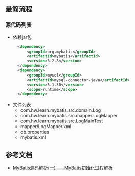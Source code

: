 
## 最简流程
### 源代码列表
- 依赖jar包
  ```xml
    <dependency>
        <groupId>org.mybatis</groupId>
        <artifactId>mybatis</artifactId>
        <version>3.2.8</version>
    </dependency>
    <dependency>
        <groupId>mysql</groupId>
        <artifactId>mysql-connector-java</artifactId>
        <version>5.1.30</version>
        <scope>runtime</scope>
    </dependency>
  ```
- 文件列表
  - com.hw.learn.mybatis.src.domain.Log
  - com.hw.learn.mybatis.src.mapper.LogMapper
  - com.hw.learn.mybatis.src.LogMainTest
  - mapper/LogMapper.xml
  - db.properties
  - mybatis.xml
  
## 参考文档
- [MyBatis源码解析(一)——MyBatis初始化过程解析](https://www.jianshu.com/p/7bc6d3b7fb45)